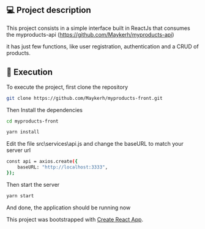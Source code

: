 ## :computer: Project description

This project consists in a simple interface built in ReactJs that consumes the myproducts-api (https://github.com/Maykerh/myproducts-api)

it has just few functions, like user registration, authentication and a CRUD of products. 

## :floppy_disk: Execution
To execute the project, first clone the repository

```bash
git clone https://github.com/Maykerh/myproducts-front.git
```

Then Install the dependencies

```bash
cd myproducts-front

yarn install
```

Edit the file src\services\api.js and change the baseURL to match your server url

```bash
const api = axios.create({
    baseURL: "http://localhost:3333",
});
```

Then start the server

```bash
yarn start
```

And done, the application should be running now

This project was bootstrapped with [Create React App](https://github.com/facebook/create-react-app).
